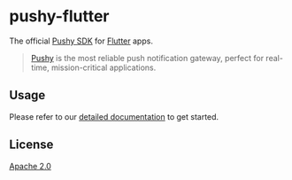 # pushy-flutter

The official [Pushy SDK](https://pushy.me/) for [Flutter](https://flutter.dev/) apps.

> [Pushy](https://pushy.me/) is the most reliable push notification gateway, perfect for real-time, mission-critical applications.

## Usage

Please refer to our [detailed documentation](https://pushy.me/docs/additional-platforms/flutter) to get started.

## License

[Apache 2.0](LICENSE)
